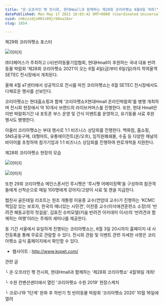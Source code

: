 ```yaml
---
title: "온·오프라인 펫 전시회, 현대Hmall과 함께하는 제29회 코리아펫쇼 6월4일 개최!"
datePublished: Mon May 17 2021 10:03:42 GMT+0000 (Coordinated Universal Time)
cuid: cm6zzzdjn001s09jr68oa10ar
slug: 1854

---
```



제29회 코리아펫쇼 포스터

![이미지](https://cdn.hashnode.com/res/hashnode/image/upload/v1739249050273/f7e0703d-daf5-43cb-ad34-d2ab2f3ef341.jpeg)

㈜더페어스가 주최하고 (사)반려동물기업협회, 현대Hmall이 후원하는 국내 대표 반려동물 박람회 ‘제28회 코리아펫쇼 2021’이 오는 6월 4일(금)부터 6일(일)까지 학여울역 SETEC 전시장에서 개최된다.

올해 4월 aT센터에서 성공적으로 전시를 마친 코리아펫쇼는 6월 SETEC 전시장에서도 다채로운 행사를 선보인다.

코리아펫쇼는 현대홈쇼핑과 함께 '코리아펫쇼X현대Hmall 온라인박람회'를 병행 개최하며 전시회 현장에서 약 10개사 브랜드의 라이브커머스를 진행한다. 또한, 현대 Hmall은 이번 박람회기간 내 포토존 부스 운영 및 간식 이벤트를 운영하고, 유기동물 사료 후원 행사도 병행한다.

아울러 코리아펫쇼는 부대 행사로 1:1 비즈니스 상담회를 진행한다. 백화점, 홈쇼핑, SNS공동구매, 대형마트, 유통에이전트(온/오프), 임직원폐쇄몰, 수출 등 다양한 채널의 바이어를 초청하여 참가기업과 1:1 비즈니스 상담회를 진행하여 판로개척을 지원한다.

제28회 코리아펫쇼 현장의 모습

![이미지](https://cdn.hashnode.com/res/hashnode/image/upload/v1739249052672/72d7978b-307e-4487-9a5f-3f999351f089.jpeg)

![이미지](https://cdn.hashnode.com/res/hashnode/image/upload/v1739249055456/14288649-e1f2-4432-b4a5-451d131c1348.jpeg)

또한 29회 코리아펫쇼 메인스폰서인 루시펫은 ‘루시펫 어메이징팩’을 구성하여 참관객들에게 선착순으로 매일 100명에게 강아지/고양이 사료 및 캔을 지급한다.

협찬사 골든테일 리조트는 원조 개통령 이웅종 교수(연암대 교수)가 진행하는 ‘KCMC 책임감 있는 보호자, 한국의 매너있는 시민견’, 이찬종 교수(이삭애견훈련소 소장)의 ‘반려견 해동교정의 첫걸음’, 김효진 슈퍼모델(키움 반려견 아카데미 이사)의 ‘반려견과 함께하는 여행’이라는 주제의 세미나를 제공한다.

동 기간 서울에서 유일하게 진행되는 코리아펫쇼는, 6월 3일 20시까지 홈페이지 내 사전등록을 통해 무료로 관람할 수 있다. 전시회 관람 및 이벤트 관련 자세한 사항은 코리아펫쇼 공식 홈페이지에서 확인할 수 있다.

- 웹사이트 : http://www.kopet.com/

관련 글

└ 온·오프라인 펫 전시회, 현대Hmall과 함께하는 ‘제28회 코리아펫쇼’ 4월16일 개최!

└ 수원 컨벤션센터에서 열린 '코리아펫쇼 수원 2019' 현장스케치

└ 코로나19 ‘1단계’ 완화 후 하반기 첫 반려동물 박람회 ‘코리아펫쇼 2020’ 10월 16일에 열려